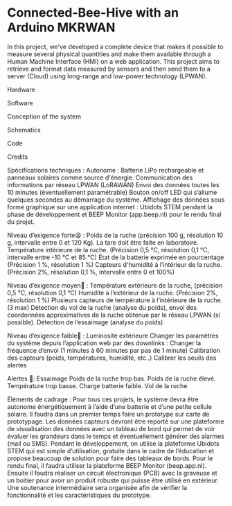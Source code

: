 # Connected-Bee-Hive with an Arduino MKRWAN



In this project, we've developed a complete device that makes it possible to measure several physical quantities and make them available through a Human Machine Interface (HMI) on a web application. This project aims to retrieve and format data measured by sensors and then send them to a server (Cloud) using long-range and low-power technology (LPWAN).

Hardware

Software

Conception of the system

Schematics

Code

Credits


Spécifications techniques : 
Autonome : Batterie LiPo rechargeable et panneaux solaires comme source d'énergie.
Communication des informations par réseau LPWAN (LoRAWAN) 
Envoi des données toutes les 10 minutes (éventuellement paramétrable) Bouton on/off LED qui s’allume quelques secondes au démarrage du système. 
Affichage des données sous forme graphique sur une application internet : Ubidots STEM pendant la phase de développement et BEEP Monitor (app.beep.nl) pour le rendu final du projet.

Niveau d’exigence forte😫 : 
Poids de la ruche (précision 100 g, résolution 10 g, intervalle entre 0 et 120 Kg). La tare doit être faite en laboratoire.
Température intérieure de la ruche. (Précision 0,5 °C, résolution 0,1 °C, intervalle entre -10 °C et 85 °C) 
État de la batterie exprimée en pourcentage (Précision 1 %, résolution 1 %)
Capteurs d'humidité à l’intérieur de la ruche. (Précision 2%, résolution 0,1 %, intervalle entre 0 et 100%) 

Niveau d’exigence moyen🤗 :
Température extérieure de la ruche, (précision 0,5 °C, résolution 0,1 °C) 
Humidité à l’extérieur de la ruche. (Précision 2%, résolution 1 %) 
Plusieurs capteurs de température à l’intérieure de la ruche. (3 max) 
Détection du vol de la ruche (analyse du poids), envoi des coordonnées approximatives de la ruche obtenue par le réseau LPWAN (si possible). 
Détection de l’essaimage (analyse du poids) 

Niveau d’exigence faible🤪 :
Luminosité extérieure
Changer les paramètres du système depuis l’application web par des downlinks : 
Changer la fréquence d’envoi (1 minutes à 60 minutes par pas de 1 minute) 
Calibration des capteurs (poids, températures, humidité, etc..) 
Calibrer les seuils des alertes 

Alertes 🚨: 
Essaimage 
Poids de la ruche trop bas. 
Poids de la ruche élevé. 
Température trop basse. 
Charge batterie faible. 
Vol de la ruche

Éléments de cadrage :
Pour tous ces projets, le système devra être autonome énergétiquement à l’aide d’une batterie et d’une petite cellule solaire. Il faudra dans un premier temps faire un prototype sur carte de prototypage.
Les données capteurs devront être reporté sur une plateforme de visualisation des données avec un tableau de bord qui permet de voir évaluer les grandeurs dans le temps et éventuellement générer des alarmes (mail ou SMS). Pendant le développement, on utilise la plateforme Ubidots STEM qui est simple d’utilisation, gratuite dans le cadre de l’éducation et propose beaucoup de solution pour faire des tableaux de bords.  Pour le rendu final, il faudra utiliser la plateforme BEEP Monitor (beep.app.nl).
Ensuite il faudra réaliser un circuit électronique (PCB) avec la graveuse et un boitier pour avoir un produit robuste qui puisse être utilisé en extérieur. Une soutenance intermédiaire sera organisée afin de vérifier la fonctionnalité et les caractéristiques du prototype.
